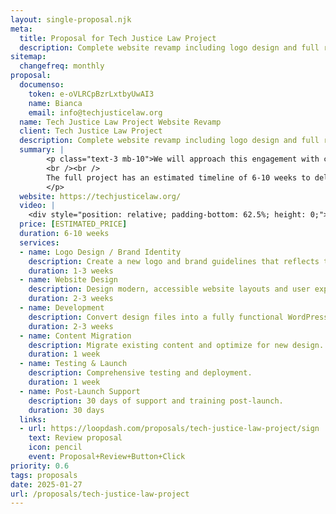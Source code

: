 ```yaml
---
layout: single-proposal.njk
meta:
  title: Proposal for Tech Justice Law Project
  description: Complete website revamp including logo design and full redesign for Tech Justice Law Project.
sitemap:
  changefreq: monthly
proposal:
  documenso:
    token: e-oVLRCpBzrLxtbyUwAI3
    name: Bianca
    email: info@techjusticelaw.org
  name: Tech Justice Law Project Website Revamp
  client: Tech Justice Law Project
  description: Complete website revamp including logo design and full redesign for Tech Justice Law Project.
  summary: |
        <p class="text-3 mb-10">We will approach this engagement with careful consideration and thoughtful execution, ensuring that every phase of the process is handled with precision and purpose. By following a structured timeline with clearly defined milestones, we will ensure progress remains aligned with your vision. The investment for this work can be found in <a href="{{ proposal.links[0].url }}" target="_blank" class="link plausible-event-name=Proposal+Sign+Link+Click">your proposal</a>. 
        <br /><br />
        The full project has an estimated timeline of 6-10 weeks to deliver an effective outcome. Please feel free to read more <a href="/about" target="_blank" class="link plausible-event-name=Proposal+About+Link+Click">about us</a> or refer to our <a href="/faq" target="_blank" class="link plausible-event-name=Proposal+FAQ+Link+Click">commonly asked questions</a>.
        </p>
  website: https://techjusticelaw.org/
  video: |
    <div style="position: relative; padding-bottom: 62.5%; height: 0;"><iframe src="https://www.loom.com/embed/d639a9040cd64432a90943748b37fb00?sid=8097fc1d-3483-40a5-83d7-8957ceede956" frameborder="0" webkitallowfullscreen mozallowfullscreen allowfullscreen style="position: absolute; top: 0; left: 0; width: 100%; height: 100%;"></iframe></div>
  price: [ESTIMATED_PRICE]
  duration: 6-10 weeks
  services:
  - name: Logo Design / Brand Identity
    description: Create a new logo and brand guidelines that reflects the organization's mission.
    duration: 1-3 weeks
  - name: Website Design
    description: Design modern, accessible website layouts and user experience.
    duration: 2-3 weeks
  - name: Development
    description: Convert design files into a fully functional WordPress site.
    duration: 2-3 weeks
  - name: Content Migration
    description: Migrate existing content and optimize for new design.
    duration: 1 week
  - name: Testing & Launch
    description: Comprehensive testing and deployment.
    duration: 1 week
  - name: Post-Launch Support
    description: 30 days of support and training post-launch.
    duration: 30 days
  links: 
  - url: https://loopdash.com/proposals/tech-justice-law-project/sign
    text: Review proposal
    icon: pencil
    event: Proposal+Review+Button+Click
priority: 0.6
tags: proposals
date: 2025-01-27
url: /proposals/tech-justice-law-project
---
```

